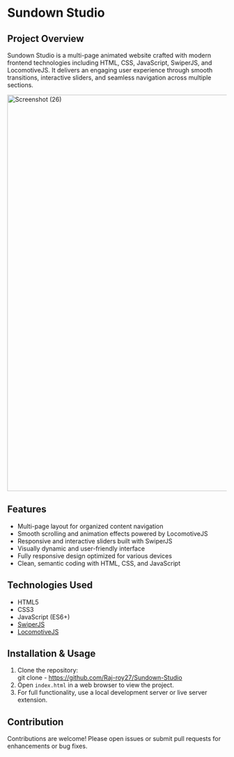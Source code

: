 # Sundown Studio

## Project Overview  
Sundown Studio is a multi-page animated website crafted with modern frontend technologies including HTML, CSS, JavaScript, SwiperJS, and LocomotiveJS. It delivers an engaging user experience through smooth transitions, interactive sliders, and seamless navigation across multiple sections.

<img width="1896" height="909" alt="Screenshot (26)" src="https://github.com/user-attachments/assets/d72f9fb9-f36c-4c86-a1b9-6a98e41de793" />


## Features  
- Multi-page layout for organized content navigation  
- Smooth scrolling and animation effects powered by LocomotiveJS  
- Responsive and interactive sliders built with SwiperJS  
- Visually dynamic and user-friendly interface  
- Fully responsive design optimized for various devices  
- Clean, semantic coding with HTML, CSS, and JavaScript

## Technologies Used  
- HTML5  
- CSS3  
- JavaScript (ES6+)  
- [SwiperJS](https://swiperjs.com/)  
- [LocomotiveJS](https://locomotivemtl.github.io/locomotive-scroll/)

## Installation & Usage  
1. Clone the repository:  
git clone - https://github.com/Raj-roy27/Sundown-Studio
2. Open `index.html` in a web browser to view the project.  
3. For full functionality, use a local development server or live server extension.

## Contribution  
Contributions are welcome! Please open issues or submit pull requests for enhancements or bug fixes.


